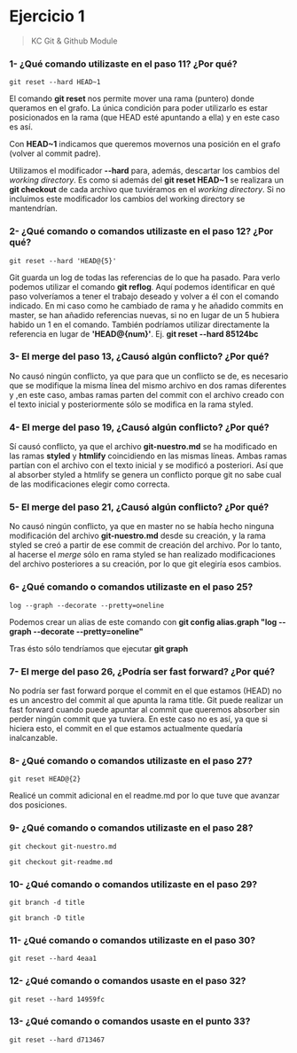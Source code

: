 # Ejercicio 1
>KC Git & Github Module

### 1- ¿Qué comando utilizaste en el paso 11? ¿Por qué?

``` 
git reset --hard HEAD~1
```

El comando **git reset** nos permite mover una rama (puntero) donde queramos en el grafo.
La única condición para poder utilizarlo es estar posicionados en la rama (que HEAD esté apuntando a ella) y en este caso es así.

Con **HEAD~1** indicamos que queremos movernos una posición en el grafo (volver al commit padre).

Utilizamos el modificador **--hard** para, además, descartar los cambios del *working directory*. Es como si además del
**git reset HEAD~1** se realizara un **git checkout** de cada archivo que tuviéramos en el *working directory*. Si no incluimos este modificador los cambios del working directory se mantendrían.

### 2- ¿Qué comando o comandos utilizaste en el paso 12? ¿Por qué?

``` 
git reset --hard 'HEAD@{5}'
``` 
  
Git guarda un log de todas las referencias de lo que ha pasado. Para verlo podemos utilizar el comando **git reflog**.
Aquí podemos identificar en qué paso volveríamos a tener el trabajo deseado y volver a él con el comando indicado. En mi caso como he cambiado de rama y he añadido commits en master, se han añadido referencias nuevas, si no en lugar de un 5 hubiera habido un 1 en el comando.
También podríamos utilizar directamente la referencia en lugar de **'HEAD@{num}'**. Ej. **git reset --hard 85124bc**

### 3- El merge del paso 13, ¿Causó algún conflicto? ¿Por qué?
No causó ningún conflicto, ya que para que un conflicto se de, es necesario que se modifique la misma línea del mismo archivo en dos ramas diferentes y ,en este caso, ambas ramas parten del commit con el archivo creado con el texto inicial y posteriormente sólo se modifica en la rama styled.

### 4- El merge del paso 19, ¿Causó algún conflicto? ¿Por qué?
Sí causó conflicto, ya que el archivo **git-nuestro.md** se ha modificado en las ramas **styled** y **htmlify** coincidiendo en las mismas líneas. Ambas ramas partían con el archivo con el texto inicial y se modificó a posteriori. Así que al absorber styled a htmlify se genera un conflicto porque git no sabe cual de las modificaciones elegir como correcta.
 
### 5- El merge del paso 21, ¿Causó algún conflicto? ¿Por qué?
No causó ningún conflicto, ya que en master no se había hecho ninguna modificación del archivo **git-nuestro.md** desde su creación, y la rama styled se creó a partir de ese commit de creación del archivo. Por lo tanto, al hacerse el *merge* sólo en rama styled se han realizado modificaciones del archivo posteriores a su creación, por lo que git elegiría esos cambios.

### 6- ¿Qué comando o comandos utilizaste en el paso 25?
```
log --graph --decorate --pretty=oneline
```

Podemos crear un alias de este comando con **git config alias.graph "log --graph --decorate --pretty=oneline"**

Tras ésto sólo tendríamos que ejecutar **git graph**

### 7- El merge del paso 26, ¿Podría ser fast forward? ¿Por qué?
No podría ser fast forward porque el commit en el que estamos (HEAD) no es un ancestro del commit al que apunta la rama title. Git puede realizar un fast forward cuando puede apuntar al commit que queremos absorber sin perder ningún commit que ya tuviera. En este caso no es así, ya que si hiciera esto, el commit en el que estamos actualmente quedaría inalcanzable. 

### 8- ¿Qué comando o comandos utilizaste en el paso 27?
```
git reset HEAD@{2}
```
Realicé un commit adicional en el readme.md por lo que tuve que avanzar dos posiciones.

### 9- ¿Qué comando o comandos utilizaste en el paso 28?
```
git checkout git-nuestro.md
```
```
git checkout git-readme.md 
```

### 10- ¿Qué comando o comandos utilizaste en el paso 29?
```
git branch -d title
```
```
git branch -D title
```

### 11- ¿Qué comando o comandos utilizaste en el paso 30?
```
git reset --hard 4eaa1
```

### 12- ¿Qué comando o comandos usaste en el paso 32?
```
git reset --hard 14959fc
```

### 13- ¿Qué comando o comandos usaste en el punto 33?
```
git reset --hard d713467
```

